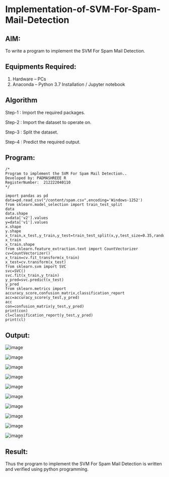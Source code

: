 # Implementation-of-SVM-For-Spam-Mail-Detection

## AIM:
To write a program to implement the SVM For Spam Mail Detection.

## Equipments Required:
1. Hardware – PCs
2. Anaconda – Python 3.7 Installation / Jupyter notebook

## Algorithm
Step-1 : Import the required packages.

Step-2 : Import the dataset to operate on.

Step-3 : Split the dataset.

Step-4 : Predict the required output.

## Program:
```
/*
Program to implement the SVM For Spam Mail Detection..
Developed by: PADMASHREEE R
RegisterNumber:  212222040110
*/

import pandas as pd
data=pd.read_csv("/content/spam.csv",encoding='Windows-1252')
from sklearn.model_selection import train_test_split
data
data.shape
x=data['v2'].values
y=data['v1'].values
x.shape
y.shape
x_train,x_test,y_train,y_test=train_test_split(x,y,test_size=0.35,random_state=0)
x_train
x_train.shape
from sklearn.feature_extraction.text import CountVectorizer
cv=CountVectorizer()
x_train=cv.fit_transform(x_train)
x_test=cv.transform(x_test)
from sklearn.svm import SVC
svc=SVC()
svc.fit(x_train,y_train)
y_pred=svc.predict(x_test)
y_pred
from sklearn.metrics import accuracy_score,confusion_matrix,classification_report
acc=accuracy_score(y_test,y_pred)
acc
con=confusion_matrix(y_test,y_pred)
print(con)
cl=classification_report(y_test,y_pred)
print(cl)
```

## Output:
![image](https://github.com/PadmashreeRajesh/Implementation-of-SVM-For-Spam-Mail-Detection/assets/119393915/3a4807c1-d7f1-47f3-bc70-2e97426b14ac)

![image](https://github.com/PadmashreeRajesh/Implementation-of-SVM-For-Spam-Mail-Detection/assets/119393915/a8b446f4-fad3-4a96-a441-b3132e3bc8cd)

![image](https://github.com/PadmashreeRajesh/Implementation-of-SVM-For-Spam-Mail-Detection/assets/119393915/a794a596-955e-44b1-9524-fc80da39ac68)

![image](https://github.com/PadmashreeRajesh/Implementation-of-SVM-For-Spam-Mail-Detection/assets/119393915/a91fbb7d-f43c-474b-8d2d-41e5c5984ac0)

![image](https://github.com/PadmashreeRajesh/Implementation-of-SVM-For-Spam-Mail-Detection/assets/119393915/ce71a869-5486-4c48-b7c4-ae4fffa60290)

![image](https://github.com/PadmashreeRajesh/Implementation-of-SVM-For-Spam-Mail-Detection/assets/119393915/99fdf39f-5be7-49e3-b066-c82015939648)

![image](https://github.com/PadmashreeRajesh/Implementation-of-SVM-For-Spam-Mail-Detection/assets/119393915/3a4da2e8-4014-4fe6-8605-ca817d79d3b4)

![image](https://github.com/PadmashreeRajesh/Implementation-of-SVM-For-Spam-Mail-Detection/assets/119393915/c622d80c-113d-4734-b8b4-c1bfb7bd6077)

![image](https://github.com/PadmashreeRajesh/Implementation-of-SVM-For-Spam-Mail-Detection/assets/119393915/ffb57456-7d48-4319-9dec-526e8a2e7f9d)

![image](https://github.com/PadmashreeRajesh/Implementation-of-SVM-For-Spam-Mail-Detection/assets/119393915/5c9b0034-7fa1-41e9-83a7-95fd5af764af)

## Result:
Thus the program to implement the SVM For Spam Mail Detection is written and verified using python programming.
